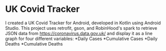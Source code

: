 # UK Covid Tracker
I created a UK Covid Tracker for Android, developed in Kotlin using Android Studio. 
This project uses retrofit, gson, and RobinHood's spark to retrieve JSON data from https://coronavirus.data.gov.uk/ and display it as a line graph for four different variables: 
 *Daily Cases
 *Cumulative Cases
 *Daily Deaths
 *Cumulative Deaths
